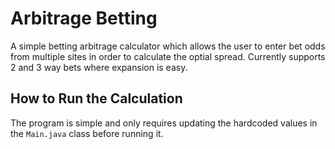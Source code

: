 # Arbitrage Betting

A simple betting arbitrage calculator which allows the user to enter bet odds from multiple sites in order to calculate the optial spread.
Currently supports 2 and 3 way bets where expansion is easy.

## How to Run the Calculation
The program is simple and only requires updating the hardcoded values in the `Main.java` class before running it. 

